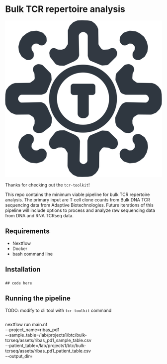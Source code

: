 # Bulk TCR repertoire analysis

![My App Icon](./assets/tcr-toolkit-icon.png)

Thanks for checking out the `tcr-toolkit`!

This repo contains the minimum viable pipeline for bulk TCR repertoire analysis.
The primary input are T cell clone counts from Bulk DNA TCR sequencing data from
Adaptive Biotechnologies. Future iterations of this pipeline will include 
options to process and analyze raw sequencing data from DNA and RNA TCRseq data. 

##  Requirements
* Nextflow
* Docker
* bash command line

## Installation

### 

```{bash}
## code here
```

## Running the pipeline

TODO: modify to cli tool with `tcr-toolkit` command

```{bash}

```

nextflow run main.nf \
    --project_name=ribas_pd1 \
    --sample_table=/lab/projects1/btc/bulk-tcrseq/assets/ribas_pd1_sample_table.csv \
    --patient_table=/lab/projects1/btc/bulk-tcrseq/assets/ribas_pd1_patient_table.csv \
    --output_dir=<outdir>